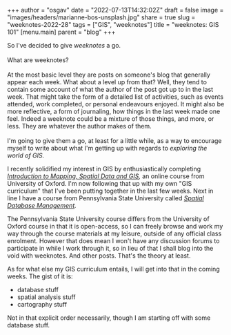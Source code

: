 
+++
author = "osgav"
date = "2022-07-13T14:32:02Z"
draft = false
image = "images/headers/marianne-bos-unsplash.jpg"
share = true
slug = "weeknotes-2022-28"
tags = ["GIS", "weeknotes"]
title = "weeknotes: GIS 101"
[menu.main]
parent = "blog"
+++

So I've decided to give *weeknotes* a go. 
<br><br>
What are weeknotes? 
<br><br>
At the most basic level they are posts on someone's blog that generally appear each week. What about a level up from that? Well, they tend to contain some account of what the author of the post got up to in the last week. That might take the form of a detailed list of activities, such as events attended, work completed, or personal endeavours enjoyed. It might also be more reflective, a form of journaling, how things in the last week made one feel. Indeed a weeknote could be a mixture of those things, and more, or less. They are whatever the author makes of them. 
<br><br>
I'm going to give them a go, at least for a little while, as a way to encourage myself to write about what I'm getting up with regards to *exploring the world of GIS.* 

<!--more-->

I recently solidified my interest in GIS by enthusiastically completing *[Introduction to Mapping, Spatial Data and GIS](https://www.conted.ox.ac.uk/courses/introducing-mapping-spatial-data-and-gis-online),* an online course from University of Oxford. I'm now following that up with my own "GIS curriculum" that I've been putting together in the last few weeks. Next in line I have a course from Pennsylvania State University called *[Spatial Database Management](https://roam.libraries.psu.edu/node/1357).* 

The Pennsylvania State University course differs from the University of Oxford course in that it is open-access, so I can freely browse and work my way through the course materials at my leisure, outside of any official class enrolment. However that does mean I won't have any discussion forums to participate in while I work through it, so in lieu of that I shall blog into the void with weeknotes. And other posts. That's the theory at least.

As for what else my GIS curriculum entails, I will get into that in the coming weeks. The gist of it is:

- database stuff
- spatial analysis stuff
- cartography stuff

Not in that explicit order necessarily, though I am starting off with some database stuff.

